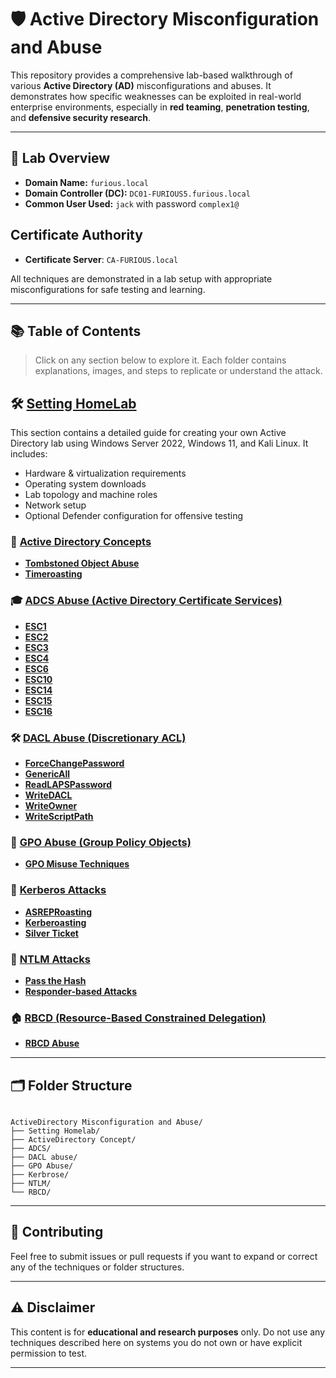 # 🛡️ Active Directory Misconfiguration and Abuse

This repository provides a comprehensive lab-based walkthrough of various **Active Directory (AD)** misconfigurations and abuses. It demonstrates how specific weaknesses can be exploited in real-world enterprise environments, especially in **red teaming**, **penetration testing**, and **defensive security research**.

---

## 🏁 Lab Overview

- **Domain Name:** `furious.local`
- **Domain Controller (DC):** `DC01-FURIOUS5.furious.local`
- **Common User Used:** `jack` with password `complex1@`

##  Certificate Authority

- **Certificate Server**: `CA-FURIOUS.local`

All techniques are demonstrated in a lab setup with appropriate misconfigurations for safe testing and learning.

---

## 📚 Table of Contents

> Click on any section below to explore it. Each folder contains explanations, images, and steps to replicate or understand the attack.

## 🛠️ [Setting HomeLab](./Setting%20Homelab)

This section contains a detailed guide for creating your own Active Directory lab using Windows Server 2022, Windows 11, and Kali Linux. It includes:

- Hardware & virtualization requirements
- Operating system downloads
- Lab topology and machine roles
- Network setup
- Optional Defender configuration for offensive testing

### 🔐 [Active Directory Concepts](./ActiveDirectory%20Concept/TomeStoned)
- **[Tombstoned Object Abuse](./ActiveDirectory%20Concept/TomeStoned)**
- **[Timeroasting](./ActiveDirectory%20Concept/Timeroasting)**
  
### 🎓 [ADCS Abuse (Active Directory Certificate Services)](./ADCS)
- **[ESC1](./ADCS/ADCS-ESC1)**
- **[ESC2](./ADCS/ADCS-ESC2)**
- **[ESC3](./ADCS/ADCS-ESC3)**
- **[ESC4](./ADCS/ADCS-ESC4)**
- **[ESC6](./ADCS/ADCS-ESC6)**
- **[ESC10](./ADCS/ADCS-ESC10)**
- **[ESC14](./ADCS/ADCS-ESC14)**
- **[ESC15](./ADCS/ADCS-ESC15)**
- **[ESC16](./ADCS/ADCS-ESC16)**

### 🛠️ [DACL Abuse (Discretionary ACL)](./DACL%20abuse)
- **[ForceChangePassword](./DACL%20abuse/ForceChangePassword)**
- **[GenericAll](./DACL%20abuse/GenericAll)**
- **[ReadLAPSPassword](./DACL%20abuse/ReadLAPSPassword)**
- **[WriteDACL](./DACL%20abuse/WriteDACL)**
- **[WriteOwner](./DACL%20abuse/WriteOwner)**
- **[WriteScriptPath](./DACL%20abuse/WriteScriptPath/)**

### 🧠 [GPO Abuse (Group Policy Objects)](./GPO%20Abuse)
- **[GPO Misuse Techniques](./GPO%20Abuse)**

### 🦸 [Kerberos Attacks](./Kerbrose)
- **[ASREPRoasting](./Kerbrose/ASREProasting)**
- **[Kerberoasting](./Kerbrose/Kerbroasting)**
- **[Silver Ticket](./Kerbrose/SilverTicket)**

### 🔄 [NTLM Attacks](./NTLM)
- **[Pass the Hash](./NTLM/PassTheHash)**
- **[Responder-based Attacks](./NTLM/Responder)**

### 🏠 [RBCD (Resource-Based Constrained Delegation)](./RBCD)
- **[RBCD Abuse](./RBCD)**


---

## 🗂️ Folder Structure

```

ActiveDirectory Misconfiguration and Abuse/
├── Setting Homelab/
├── ActiveDirectory Concept/
├── ADCS/
├── DACL abuse/
├── GPO Abuse/
├── Kerbrose/
├── NTLM/
└── RBCD/

```

---

## 🤝 Contributing

Feel free to submit issues or pull requests if you want to expand or correct any of the techniques or folder structures.

---

## ⚠️ Disclaimer

This content is for **educational and research purposes** only. Do not use any techniques described here on systems you do not own or have explicit permission to test.

---

